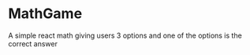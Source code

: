 # MathGame
 A simple react math giving users 3 options and one of the options is the correct answer

